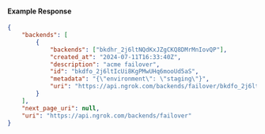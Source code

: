 <!-- Code generated for API Clients. DO NOT EDIT. -->

#### Example Response

```json
{
	"backends": [
		{
			"backends": ["bkdhr_2j6ltNQdKxJZgCKQ8DMrMnIovQP"],
			"created_at": "2024-07-11T16:33:40Z",
			"description": "acme failover",
			"id": "bkdfo_2j6ltIcUi8KgPMwUHq6mooUd5aS",
			"metadata": "{\"environment\": \"staging\"}",
			"uri": "https://api.ngrok.com/backends/failover/bkdfo_2j6ltIcUi8KgPMwUHq6mooUd5aS"
		}
	],
	"next_page_uri": null,
	"uri": "https://api.ngrok.com/backends/failover"
}
```
